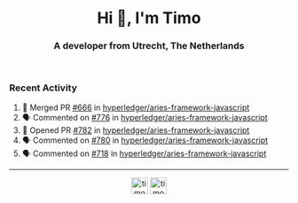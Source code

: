 <h1 align="center">Hi 👋, I'm Timo</h1>
<h3 align="center">A developer from Utrecht, The Netherlands</h3>
<br/>
<!-- https://github.com/rahuldkjain/github-profile-readme-generator --!>

<!--  <p align="left"><img src="https://github-readme-stats.vercel.app/api?username=timoglastra&show_icons=true&count_private=true&" alt="timoglastra" /></p> --!>

<!--
Github language stats
<p align="left"><img src="https://github-readme-stats.vercel.app/api/top-langs/?username=timoglastra&layout=compact" alt="timoglastra" /><p>
-->

<!-- Codestats language stats -->
<!-- <p align="left"><img src="https://codestats-readme.vercel.app/api/top-langs/?username=timoglastra&layout=compact&language_count=12" alt="timoglastra" /><p>    --!>
  
<h3>Recent Activity</h3>

<!--START_SECTION:activity-->
1. 🎉 Merged PR [#666](https://github.com/hyperledger/aries-framework-javascript/pull/666) in [hyperledger/aries-framework-javascript](https://github.com/hyperledger/aries-framework-javascript)
2. 🗣 Commented on [#776](https://github.com/hyperledger/aries-framework-javascript/issues/776) in [hyperledger/aries-framework-javascript](https://github.com/hyperledger/aries-framework-javascript)
3. 💪 Opened PR [#782](https://github.com/hyperledger/aries-framework-javascript/pull/782) in [hyperledger/aries-framework-javascript](https://github.com/hyperledger/aries-framework-javascript)
4. 🗣 Commented on [#780](https://github.com/hyperledger/aries-framework-javascript/issues/780) in [hyperledger/aries-framework-javascript](https://github.com/hyperledger/aries-framework-javascript)
5. 🗣 Commented on [#718](https://github.com/hyperledger/aries-framework-javascript/issues/718) in [hyperledger/aries-framework-javascript](https://github.com/hyperledger/aries-framework-javascript)
<!--END_SECTION:activity-->

---

<p align="center">
<a href="https://twitter.com/timoglastra" target="blank"><img align="center" src="https://cdn.jsdelivr.net/npm/simple-icons@3.0.1/icons/twitter.svg" alt="timoglastra" height="30" width="30" /></a>
<a href="https://linkedin.com/in/timoglastra" target="blank"><img align="center" src="https://cdn.jsdelivr.net/npm/simple-icons@3.0.1/icons/linkedin.svg" alt="timoglastra" height="30" width="30" /></a>
</p>



